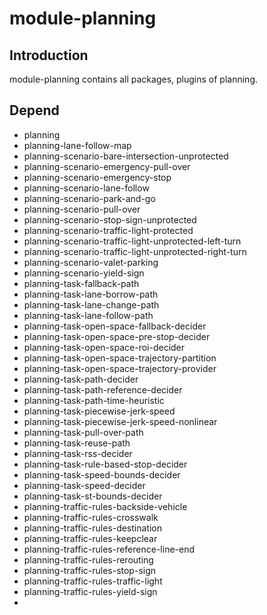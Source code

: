 # module-planning

## Introduction
module-planning contains all packages, plugins of planning.

## Depend
* planning
* planning-lane-follow-map
* planning-scenario-bare-intersection-unprotected
* planning-scenario-emergency-pull-over
* planning-scenario-emergency-stop
* planning-scenario-lane-follow
* planning-scenario-park-and-go
* planning-scenario-pull-over
* planning-scenario-stop-sign-unprotected
* planning-scenario-traffic-light-protected
* planning-scenario-traffic-light-unprotected-left-turn
* planning-scenario-traffic-light-unprotected-right-turn
* planning-scenario-valet-parking
* planning-scenario-yield-sign
* planning-task-fallback-path
* planning-task-lane-borrow-path
* planning-task-lane-change-path
* planning-task-lane-follow-path
* planning-task-open-space-fallback-decider
* planning-task-open-space-pre-stop-decider
* planning-task-open-space-roi-decider
* planning-task-open-space-trajectory-partition
* planning-task-open-space-trajectory-provider
* planning-task-path-decider
* planning-task-path-reference-decider
* planning-task-path-time-heuristic
* planning-task-piecewise-jerk-speed
* planning-task-piecewise-jerk-speed-nonlinear
* planning-task-pull-over-path
* planning-task-reuse-path
* planning-task-rss-decider
* planning-task-rule-based-stop-decider
* planning-task-speed-bounds-decider
* planning-task-speed-decider
* planning-task-st-bounds-decider
* planning-traffic-rules-backside-vehicle
* planning-traffic-rules-crosswalk
* planning-traffic-rules-destination
* planning-traffic-rules-keepclear
* planning-traffic-rules-reference-line-end
* planning-traffic-rules-rerouting
* planning-traffic-rules-stop-sign
* planning-traffic-rules-traffic-light
* planning-traffic-rules-yield-sign
* 